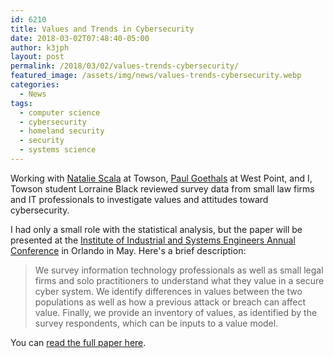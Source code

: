 ```yaml
---
id: 6210
title: Values and Trends in Cybersecurity
date: 2018-03-02T07:48:40-05:00
author: k3jph
layout: post
permalink: /2018/03/02/values-trends-cybersecurity/
featured_image: /assets/img/news/values-trends-cybersecurity.webp
categories:
  - News
tags:
  - computer science
  - cybersecurity
  - homeland security
  - security
  - systems science
---
```


Working with [Natalie Scala](https://www.drnataliescala.com) at
Towson, [Paul
Goethals](https://www.usma.edu/math/_layouts/wpFacultyBios/DisplayBio.aspx?ID=b65ee913-e572-4d32-9474-9bf372c143ae&List=1ebd54dc-d44d-4834-8add-2da90afb21f5)
at West Point, and I, Towson student Lorraine Black reviewed survey
data from small law firms and IT professionals to investigate values
and attitudes toward cybersecurity.

I had only a small role with the statistical analysis, but the paper
will be presented at the [Institute of Industrial and Systems
Engineers Annual Conference](http://www.iise.org/Annual/) in Orlando
in May.  Here's a brief description:

> We survey information technology professionals as well as small
legal firms and solo practitioners to understand what they value
in a secure cyber system.  We identify differences in values between
the two populations as well as how a previous attack or breach can
affect value.  Finally, we provide an inventory of values, as
identified by the survey respondents, which can be inputs to a value
model.

You can [read the full paper
here](/assets/docs/Black-Values-and-Trends-in-Cybersecurity.pdf).
